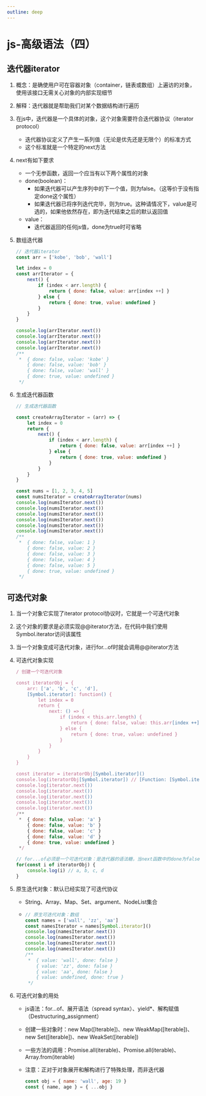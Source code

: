 ```yaml
---
outline: deep
---
```


# js-高级语法（四）

## 迭代器iterator

1. 概念：是确使用户可在容器对象（container，链表或数组）上遍访的对象，使用该接口无需关心对象的内部实现细节

2. 解释：迭代器就是帮助我们对某个数据结构进行遍历

3. 在js中，迭代器是一个具体的对象，这个对象需要符合迭代器协议（iterator protocol）

   * 迭代器协议定义了产生一系列值（无论是优先还是无限个）的标准方式
   * 这个标准就是一个特定的next方法

4. next有如下要求

   * 一个无参函数，返回一个应当有以下两个属性的对象
   * done(boolean)：
     * 如果迭代器可以产生序列中的下一个值，则为false。（这等价于没有指定done这个属性）
     * 如果迭代器已将序列迭代完毕，则为true。这种请情况下，value是可选的，如果他依然存在，即为迭代结束之后的默认返回值
   * value：
     * 迭代器返回的任何js值，done为true时可省略

5. 数组迭代器

   ```js
   // 迭代器iterator
   const arr = ['kobe', 'bob', 'wall']
   
   let index = 0
   const arrIterator = {
       next() {
           if (index < arr.length) {
               return { done: false, value: arr[index ++] }
           } else {
               return { done: true, value: undefined }
           }
       }
   }
   
   console.log(arrIterator.next())
   console.log(arrIterator.next())
   console.log(arrIterator.next())
   console.log(arrIterator.next())
   /**
    *  { done: false, value: 'kobe' }
       { done: false, value: 'bob' }
       { done: false, value: 'wall' }
       { done: true, value: undefined }
    */
   ```

6. 生成迭代器函数

   ```js
   // 生成迭代器函数
   
   const createArrayIterator = (arr) => {
       let index = 0
       return {
           next() {
               if (index < arr.length) {
                   return { done: false, value: arr[index ++] }
               } else {
                   return { done: true, value: undefined }
               }
           }
       }
   }
   
   const nums = [1, 2, 3, 4, 5]
   const numsIterator = createArrayIterator(nums)
   console.log(numsIterator.next())
   console.log(numsIterator.next())
   console.log(numsIterator.next())
   console.log(numsIterator.next())
   console.log(numsIterator.next())
   console.log(numsIterator.next())
   /**
    *  { done: false, value: 1 }
       { done: false, value: 2 }
       { done: false, value: 3 }
       { done: false, value: 4 }
       { done: false, value: 5 }
       { done: true, value: undefined }
    */
   ```

## 可迭代对象

1. 当一个对象它实现了iterator protocol协议时，它就是一个可迭代对象

2. 这个对象的要求是必须实现@@iterator方法，在代码中我们使用Symbol.iterator访问该属性

3. 当一个对象变成可迭代对象，进行for...of时就会调用@@iterator方法

4. 可迭代对象实现

   ```js
   / 创建一个可迭代对象
   
   const iteratorObj = {
       arr: ['a', 'b', 'c', 'd'],
       [Symbol.iterator]: function() {
           let index = 0
           return {
               next: () => {
                   if (index < this.arr.length) {
                       return { done: false, value: this.arr[index ++] }
                   } else {
                       return { done: true, value: undefined }
                   }
               }
           }
       }
   }
   
   const iterator = iteratorObj[Symbol.iterator]()
   console.log(iteratorObj[Symbol.iterator]) // [Function: [Symbol.iterator]]
   console.log(iterator.next())
   console.log(iterator.next())
   console.log(iterator.next())
   console.log(iterator.next())
   console.log(iterator.next())
   /**
    *  { done: false, value: 'a' }
       { done: false, value: 'b' }
       { done: false, value: 'c' }
       { done: false, value: 'd' }
       { done: true, value: undefined }
    */
   
   // for...of必须是一个可迭代对象：是迭代器的语法糖，当next函数中的done为false，继续迭代；当done为false时，停止迭代
   for(const i of iteratorObj) {
       console.log(i) // a, b, c, d
   }
   ```

5. 原生迭代对象：默认已经实现了可迭代协议

   * String、Array、Map、Set、argument、NodeList集合

   * ```js
     // 原生可迭代对象：数组
     const names = ['wall', 'zz', 'aa']
     const namesIterator = names[Symbol.iterator]()
     console.log(namesIterator.next())
     console.log(namesIterator.next())
     console.log(namesIterator.next())
     console.log(namesIterator.next())
     /** 
      *  { value: 'wall', done: false }
         { value: 'zz', done: false }
         { value: 'aa', done: false }
         { value: undefined, done: true }
      */
     ```

6. 可迭代对象的用处

   * js语法：for...of、展开语法（spread syntax）、yield*、解构赋值（Destructuring_assignment）

   * 创建一些对象时：new Map([Iterable])、new WeakMap([Iterable])、new Set([iterable])、new WeakSet([iterable])

   * 一些方法的调用：Promise.all(iterable)、Promise.all(iterable)、Array.from(iterable)

   * 注意：正对于对象展开和解构进行了特殊处理，而非迭代器

     ```js
     const obj = { name: 'wall', age: 19 }
     const { name, age } = { ...obj }
     ```

     





